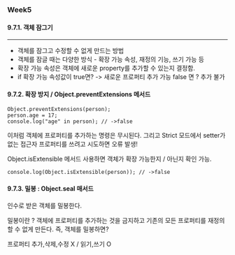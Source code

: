 ### Week5 ###

#### 9.7.1. 객체 잠그기 ####
--------------------

- 객체를 잠그고 수정할 수 없게 만드는 방법
- 객체를 잠글 때는 다양한 방식 - 확장 가능 속성, 재정의 기능, 쓰기 가능 등
- 확장 가능 속성은 객체에 새로운 property를 추가할 수 있는지 결정함.
- if 확장 가능 속성값이 true면? -> 새로운 프로퍼티 추가 가능
  false 면 ? 추가 불가

#### 9.7.2. 확장 방지 / Object.preventExtensions 메서드 ####

``` var person = {name : "Jisoo"};
Object.preventExtensions(person);
person.age = 17;
console.log("age" in person); // ->false
```

이처럼 객체에 프로퍼티를 추가하는 명령은 무시된다.
그리고 Strict 모드에서 setter가 없는 접근자 프로퍼티를 쓰려고 시도하면 오류 발생!

Object.isExtensible 메서드 사용하면 객체가 확장 가능한지 / 아닌지 확인 가능.

```console.log(Object.isExtensible(person)); // ->false```

#### 9.7.3. 밀봉 : Object.seal 매서드 ####

인수로 받은 객체를 밀봉한다.

밀봉이란 ? 객체에 프로퍼티를 추가하는 것을 금지하고 기존의 모든 프로퍼티를 재정의 할 수 없게 만든다.
즉, 객체를 밀봉하면? 

프로퍼티 추가,삭제,수정 X / 읽기,쓰기 O
